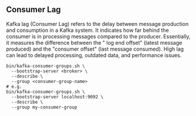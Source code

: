 ## Consumer Lag

Kafka lag (Consumer Lag) refers to the delay between message production and consumption in a Kafka system. It indicates how far behind
the consumer is in processing messages compared to the producer. Essentially, it measures the difference between the "
log end offset" (latest message produced) and the "consumer offset" (last message consumed). High lag can lead to
delayed processing, outdated data, and performance issues.

```shell
bin/kafka-consumer-groups.sh \
  --bootstrap-server <broker> \
  --describe \
  --group <consumer-group-name>
# e.g.
bin/kafka-consumer-groups.sh \
  --bootstrap-server localhost:9092 \
  --describe \
  --group my-consumer-group
```
